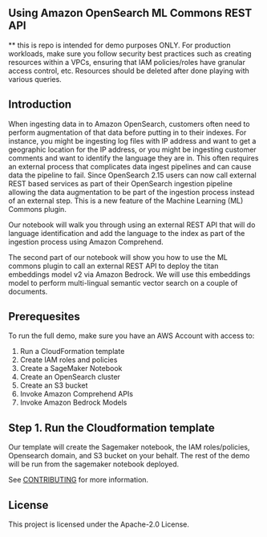 ## Using Amazon OpenSearch ML Commons REST API

** this is repo is intended for demo purposes ONLY. For production workloads, make sure you follow security best practices such as creating resources within a VPCs, ensuring that IAM policies/roles have granular access control, etc. Resources should be deleted after done playing with various queries.

## Introduction
When ingesting data in to Amazon OpenSearch, customers often need to perform augmentation of that
data before putting in to their indexes. For instance, you might be ingesting log files with IP address and
want to get a geographic location for the IP address, or you might be ingesting customer comments and
want to identify the language they are in. This often requires an external process that complicates data
ingest pipelines and can cause data the pipeline to fail. Since OpenSearch 2.15 users can now call
external REST based services as part of their OpenSearch ingestion pipeline allowing the data
augmentation to be part of the ingestion process instead of an external step. This is a new feature of
the Machine Learning (ML) Commons plugin.

Our notebook will walk you through using an external REST API that will do language identification and add the language to the index
as part of the ingestion process using Amazon Comprehend.

The second part of our notebook will show you how to use the ML commons plugin to call an external REST
API to deploy the titan embeddings model v2 via Amazon Bedrock. We will use this embeddings model to perform multi-lingual
semantic vector search on a couple of documents.

## Prerequesites
To run the full demo, make sure you have an AWS Account with
access to:
1. Run a CloudFormation template
2. Create IAM roles and policies
3. Create a SageMaker Notebook
4. Create an OpenSearch cluster
5. Create an S3 bucket
6. Invoke Amazon Comprehend APIs
7. Invoke Amazon Bedrock Models


## Step 1. Run the Cloudformation template
Our template will create the Sagemaker notebook, the IAM roles/policies, Opensearch domain, and S3 bucket on your behalf. The rest of the demo will be run from the sagemaker notebook deployed. 

See [CONTRIBUTING](CONTRIBUTING.md#security-issue-notifications) for more information.

## License

This project is licensed under the Apache-2.0 License.

